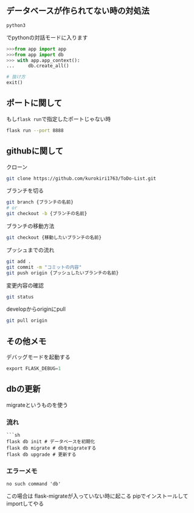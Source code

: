 ## データベースが作られてない時の対処法

```
python3
```
でpythonの対話モードに入ります

```python
>>>from app import app
>>>from app import db
>>> with app.app_context():
...     db.create_all()

# 抜け方
exit()
```

## ポートに関して
もし`flask run`で指定したポートじゃない時
```sh
flask run --port 8888
```


## githubに関して
クローン
```sh
git clone https://github.com/kurokiri1763/ToDo-List.git
```
ブランチを切る
```bash
git branch {ブランチの名前}
# or
git checkout -b {ブランチの名前}
```
ブランチの移動方法
```sh
git checkout {移動したいブランチの名前}
```
プッシュまでの流れ
```sh
git add .
git commit -m "コミットの内容"
git push origin {プッシュしたいブランチの名前}
```
変更内容の確認
```sh
git status
```

developからoriginにpull
```sh
git pull origin
```

## その他メモ
デバッグモードを起動する
```python
export FLASK_DEBUG=1
```

## dbの更新
migrateというものを使う
### 流れ
```
```sh
flask db init # データベースを初期化
flask db migrate # dbをmigrateする
flask db upgrade # 更新する
```
### エラーメモ
```
no such command 'db'
```
この場合は
flask-migrateが入っていない時に起こる
pipでインストールしてimportしてやる